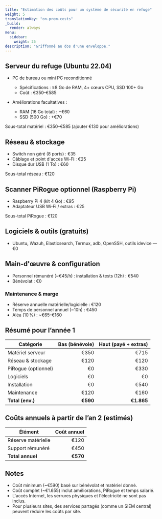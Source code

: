 ```yaml
---
title: "Estimation des coûts pour un système de sécurité en refuge"
weight: 5
translationKey: "on-prem-costs"
_build:
  render: always
menu:
  sidebar:
    weight: 25
description: "Griffonné au dos d'une enveloppe."
---
```


## Serveur du refuge (Ubuntu 22.04)

* PC de bureau ou mini PC reconditionné

  * Spécifications : ≥8 Go de RAM, 4+ cœurs CPU, SSD 100+ Go  
  * Coût : €350–€585

* Améliorations facultatives :

  * RAM (16 Go total) : +€60  
  * SSD (500 Go) : +€70

Sous-total matériel : €350–€585 (ajouter €130 pour améliorations)

## Réseau & stockage

* Switch non géré (8 ports) : €35  
* Câblage et point d'accès Wi‑Fi : €25  
* Disque dur USB (1 To) : €60

Sous-total réseau : €120

## Scanner PiRogue optionnel (Raspberry Pi)

* Raspberry Pi 4 (kit 4 Go) : €95  
* Adaptateur USB Wi‑Fi / extras : €25

Sous-total PiRogue : €120

## Logiciels & outils (gratuits)

* Ubuntu, Wazuh, Elasticsearch, Termux, adb, OpenSSH, outils idevice — €0

## Main-d'œuvre & configuration

* Personnel rémunéré (~€45/h) : installation & tests (12h) : €540  
* Bénévolat : €0

### Maintenance & marge

* Réserve annuelle matérielle/logicielle : €120  
* Temps de personnel annuel (~10h) : €450  
* Aléa (10 %) : ~€65–€160

## Résumé pour l’année 1

| Catégorie           | Bas (bénévole) |   Haut (payé + extras) |
|---------------------|---------------:|-----------------------:|
| Matériel serveur    |           €350 |                   €715 |
| Réseau & stockage   |           €120 |                   €120 |
| PiRogue (optionnel) |             €0 |                   €330 |
| Logiciels           |             €0 |                     €0 |
| Installation        |             €0 |                   €540 |
| Maintenance         |           €120 |                   €160 |
| **Total (env.)**    |       **€590** |             **€1.865** |

## Coûts annuels à partir de l’an 2 (estimés)

| Élément             | Coût annuel |
|---------------------|------------:|
| Réserve matérielle  |        €120 |
| Support rémunéré    |        €450 |
| **Total annuel**    |    **€570** |

## Notes

* Coût minimum (~€590) basé sur bénévolat et matériel donné.  
* Coût complet (~€1.655) inclut améliorations, PiRogue et temps salarié.  
* L'accès Internet, les serrures physiques et l'électricité ne sont pas inclus.  
* Pour plusieurs sites, des services partagés (comme un SIEM central) peuvent réduire les coûts par site.
